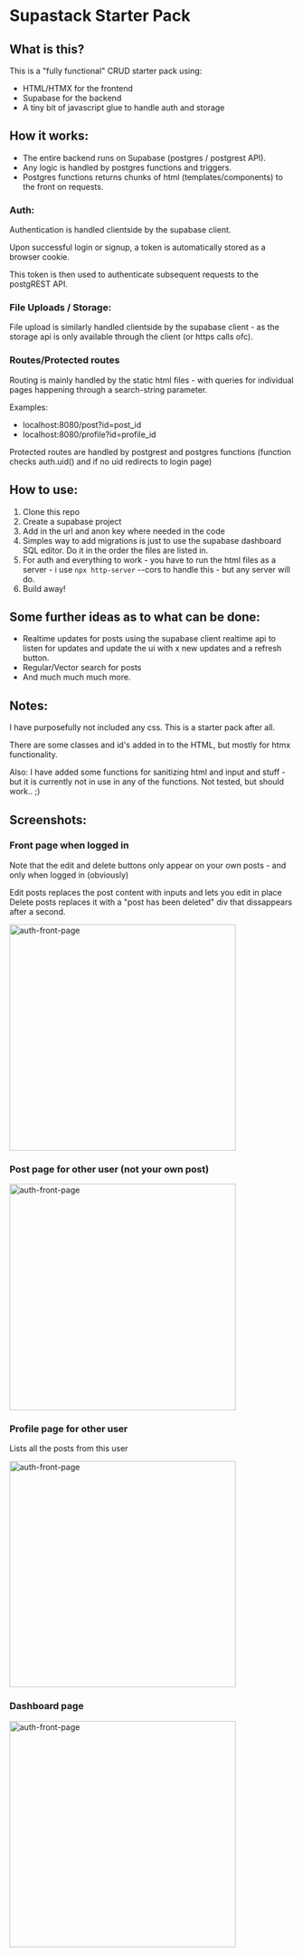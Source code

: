 # Supastack Starter Pack

## What is this?

This is a "fully functional" CRUD starter pack using:

- HTML/HTMX for the frontend
- Supabase for the backend
- A tiny bit of javascript glue to handle auth and storage

## How it works:

- The entire backend runs on Supabase (postgres / postgrest API).
- Any logic is handled by postgres functions and triggers.
- Postgres functions returns chunks of html (templates/components) to the front on requests.

### Auth:

Authentication is handled clientside by the supabase client.

Upon successful login or signup, a token is automatically stored as a browser cookie.

This token is then used to authenticate subsequent requests to the postgREST API.

### File Uploads / Storage:

File upload is similarly handled clientside by the supabase client - as the storage api is only available through the client (or https calls ofc).

### Routes/Protected routes

Routing is mainly handled by the static html files - with queries for individual pages happening through a search-string parameter.

Examples:

- localhost:8080/post?id=post_id
- localhost:8080/profile?id=profile_id

Protected routes are handled by postgrest and postgres functions (function checks auth.uid() and if no uid redirects to login page)

## How to use:

1. Clone this repo
2. Create a supabase project
3. Add in the url and anon key where needed in the code
4. Simples way to add migrations is just to use the supabase dashboard SQL editor. Do it in the order the files are listed in.
5. For auth and everything to work - you have to run the html files as a server - i use `npx http-server` --cors to handle this - but any server will do.
6. Build away!

## Some further ideas as to what can be done:

- Realtime updates for posts using the supabase client realtime api to listen for updates and update the ui with x new updates and a refresh button.
- Regular/Vector search for posts
- And much much much more.

## Notes:

I have purposefully not included any css. This is a starter pack after all.

There are some classes and id's added in to the HTML, but mostly for htmx functionality.

Also: I have added some functions for sanitizing html and input and stuff - but it is currently not in use in any of the functions. Not tested, but should work.. ;)

## Screenshots:

### Front page when logged in

Note that the edit and delete buttons only appear on your own posts - and only when logged in (obviously)

Edit posts replaces the post content with inputs and lets you edit in place
Delete posts replaces it with a "post has been deleted" div that dissappears after a second.

<img width="400" src="/screenshots/authed-front-page.png" alt="auth-front-page" style="max-width: 400px;">

### Post page for other user (not your own post)

<img width="400" src="/screenshots/post-page.png" alt="auth-front-page" style="max-width: 400px;">

### Profile page for other user

Lists all the posts from this user

<img width="400" src="/screenshots/profile-page.png" alt="auth-front-page" style="max-width: 400px;">

### Dashboard page

<img width="400" src="/screenshots/dashboard.png" alt="auth-front-page" style="max-width: 400px;">
